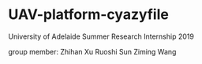 # UAV-platform-cyazyfile
University of Adelaide Summer Research Internship 2019

group member: Zhihan Xu
              Ruoshi Sun
              Ziming Wang
              
